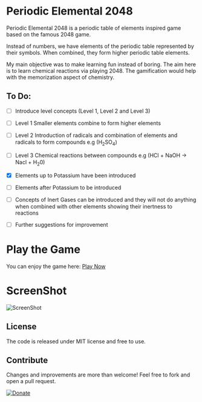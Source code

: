 # Periodic Elemental 2048

Periodic Elemental 2048 is a periodic table of elements inspired game based on the famous 2048 game.

Instead of numbers, we have elements of the periodic table represented by their symbols. When combined, they form higher periodic table elements.

My main objective was to make learning fun instead of boring. The aim here is to learn chemical reactions via playing 2048. The gamification would help with the memorization aspect of chemistry. 

## To Do:

- [ ] Introduce level concepts (Level 1, Level 2 and Level 3)
- [ ] Level 1 Smaller elements combine to form higher elements
- [ ] Level 2 Introduction of radicals and combination of elements and radicals to form compounds e.g (H<sub>2</sub>SO<sub>4</sub>)
- [ ] Level 3 Chemical reactions between compounds e.g (HCl + NaOH -> Nacl + H<sub>2</sub>0)
- [X] Elements up to Potassium have been introduced
- [ ] Elements after Potassium to be introduced
- [ ] Concepts of Inert Gases can be introduced and they will not do anything when combined with other elements showing their inertness to reactions
- [ ] Further suggestions for improvement


# Play the Game
You can enjoy the game here: [Play Now](http://griffintaur.github.io/Periodic-Elemental-2048/)

# ScreenShot
![ScreenShot](https://raw.githubusercontent.com/Griffintaur/Periodic-Elemental-2048/master/images/screenshot.JPG)

## License
The code is released under MIT license and free to use.

## Contribute
Changes and improvements are more than welcome! Feel free to fork and open a pull request.

  [![Donate](https://raw.githubusercontent.com/stefan-niedermann/paypal-donate-button/master/paypal-donate-button.png)](https://www.paypal.me/kitabkalam/25usd)

